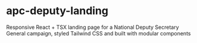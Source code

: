 # apc-deputy-landing
Responsive React + TSX landing page for a National Deputy Secretary General campaign, styled Tailwind CSS and built with modular components
